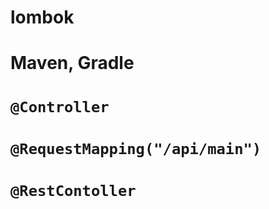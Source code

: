 # lombok

# Maven, Gradle



# `@Controller`

# `@RequestMapping("/api/main")`


# `@RestContoller`

